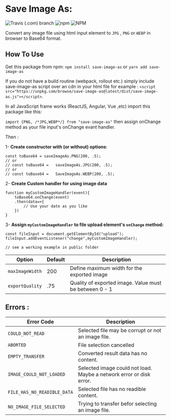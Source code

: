 # Save Image As:

![Travis (.com) branch](https://img.shields.io/travis/com/softberry/save-image-as/master?style=for-the-badge)
![npm](https://img.shields.io/npm/v/save-image-as?style=for-the-badge)
![NPM](https://img.shields.io/npm/l/save-image-as?style=for-the-badge)

Convert any image file using html input element to `JPG` , `PNG` or `WEBP` in browser to Base64 format.

## How To Use

Get this package from npm:
`npm install save-image-as` or `yarn add save-image-as`

If you do not have a build routine (webpack, rollout etc.) simply include save-image-as script over an cdn in your html file for example : `<script src="https://unpkg.com/browse/save-image-as@latest/dist/save-image-as.js"></script>`.

In all JavaScript frame works (ReactJS, Angular, Vue ,etc) import this package like this:

`import {PNG, /*JPG,WEBP*/} from "save-image-as"` then assign onChange method as your file input's onChange evant handler.

Then :

1- **Create constructor with (or without) options**:

    const toBase64 = saveImageAs.PNG(200, .5);
    // or
    // const toBase64 =   saveImageAs.JPG(200, .5);
    // or
    // const toBase64 =   SaveImageAs.WEBP(200, .5);

2- **Create Custom handler for using image data**

    function myCustomImageHandler(event){
        toBase64.onChange(event)
        .then(data=>{
            // Use your date as you like
        })
    }

3- **Assign `myCustomImageHandler` to file upload element's `onChange` method:**

    const fileInput = document.getElementById("upload");
    fileInput.addEventListener("change",myCustomImageHandler);

    // see a working example in public folder

| Option          | Default | Description                                            |
| --------------- | ------- | ------------------------------------------------------ |
| `maxImageWidth` | 200     | Define maximum width for the exported image            |
| `exportQuality` | .75     | Quality of exported image. Value must be between 0 - 1 |

## Errors :

| Error Code                  | Description                                                         |
| --------------------------- | ------------------------------------------------------------------- |
| `COULD_NOT_READ`            | Selected file may be corrupt or not an image file.                  |
| `ABORTED`                   | File selection cancelled                                            |
| `EMPTY_TRANSFER`            | Converted result data has no content.                               |
| `IMAGE_COULD_NOT_LOADED`    | Selected image could not load. Maybe a network error or disk error. |
| `FILE_HAS_NO_READIBLE_DATA` | Selected file has no readible content.                              |
| `NO_IMAGE_FILE_SELECTED`    | Trying to transfer befor selecting an image file.                   |
